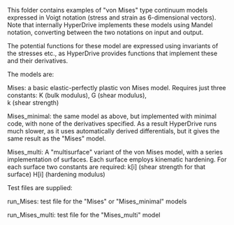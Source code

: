 This folder contains examples of "von Mises" type continuum models expressed in Voigt notation (stress and strain as 6-dimensional 
vectors). Note that internally HyperDrive implements these models using Mandel notation, converting between the two notations 
on input and output.

The potential functions for these model are expressed using invariants of the stresses etc., as HyperDrive provides functions that
implement these and their derivatives.

The models are:

Mises: a basic elastic-perfectly plastic von Mises model. Requires just three constants: 
   K (bulk modulus), 
   G (shear modulus),  
   k (shear strength)

Mises_minimal: the same model as above, but implemented with minimal code, with none of the derivatives specified. As a result 
HyperDrive runs much slower, as it uses automatically derived differentials, but it gives the same result as the "Mises" model.

Mises_multi: A "multisurface" variant of the von Mises model, with a series implementation of surfaces. Each surface employs
kinematic hardening. For each surface two constants are required:
   k[i] (shear strength for that surface)
   H[i] (hardening modulus)

Test files are supplied:

run_Mises: test file for the "Mises" or "Mises_minimal" models

run_Mises_multi: test file for the "Mises_multi" model
